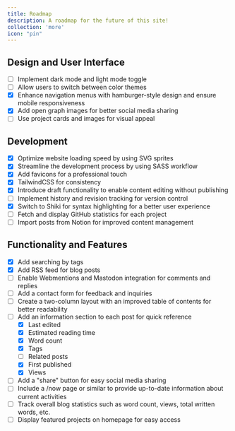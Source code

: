 ```yaml
---
title: Roadmap
description: A roadmap for the future of this site!
collection: 'more'
icon: "pin"
---
```


## Design and User Interface

- [ ] Implement dark mode and light mode toggle
- [ ] Allow users to switch between color themes
- [x] Enhance navigation menus with hamburger-style design and ensure mobile responsiveness
- [x] Add open graph images for better social media sharing
- [ ] Use project cards and images for visual appeal

## Development

- [x] Optimize website loading speed by using SVG sprites
- [x] Streamline the development process by using SASS workflow
- [x] Add favicons for a professional touch
- [x] TailwindCSS for consistency
- [x] Introduce draft functionality to enable content editing without publishing
- [ ] Implement history and revision tracking for version control
- [x] Switch to Shiki for syntax highlighting for a better user experience
- [ ] Fetch and display GitHub statistics for each project
- [ ] Import posts from Notion for improved content management

## Functionality and Features

- [x] Add searching by tags
- [x] Add RSS feed for blog posts
- [ ] Enable Webmentions and Mastodon integration for comments and replies
- [ ] Add a contact form for feedback and inquiries
- [ ] Create a two-column layout with an improved table of contents for better readability
- [ ] Add an information section to each post for quick reference
    - [x] Last edited
    - [x] Estimated reading time
    - [x] Word count
    - [x] Tags
    - [ ] Related posts
    - [x] First published
    - [x] Views
- [ ] Add a "share" button for easy social media sharing
- [ ] Include a /now page or similar to provide up-to-date information about current activities
- [ ] Track overall blog statistics such as word count, views, total written words, etc.
- [ ] Display featured projects on homepage for easy access
